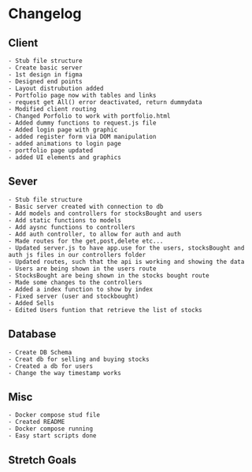 # Changelog

## Client

    - Stub file structure
    - Create basic server
    - 1st design in figma
    - Designed end points
    - Layout distrubution added
    - Portfolio page now with tables and links
    - request get All() error deactivated, return dummydata
    - Modified client routing
    - Changed Porfolio to work with portfolio.html
    - Added dummy functions to request.js file
    - Added login page with graphic
    - added register form via DOM manipulation 
    - added animations to login page 
    - portfolio page updated 
    - added UI elements and graphics 

## Sever

    - Stub file structure
    - Basic server created with connection to db
    - Add models and controllers for stocksBought and users
    - Add static functions to models
    - Add aysnc functions to controllers
    - Add auth controller, to allow for auth and auth
    - Made routes for the get,post,delete etc...
    - Updated server.js to have app.use for the users, stocksBought and auth js files in our controllers folder
    - Updated routes, such that the api is working and showing the data
    - Users are being shown in the users route
    - StocksBought are being shown in the stocks bought route
    - Made some changes to the controllers
    - Added a index function to show by index
    - Fixed server (user and stockbought)
    - Added Sells
    - Edited Users funtion that retrieve the list of stocks

## Database

    - Create DB Schema
    - Creat db for selling and buying stocks
    - Created a db for users
    - Change the way timestamp works

## Misc

    - Docker compose stud file
    - Created README
    - Docker compose running
    - Easy start scripts done

## Stretch Goals
